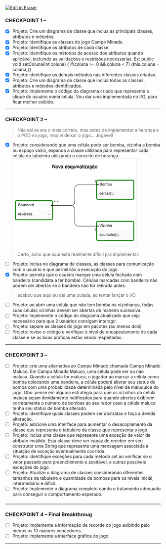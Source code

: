 <p><a target="_blank" href="https://app.eraser.io/workspace/r0Ycd1dM9fH9k5vtRZ8n" id="edit-in-eraser-github-link"><img alt="Edit in Eraser" src="https://firebasestorage.googleapis.com/v0/b/second-petal-295822.appspot.com/o/images%2Fgithub%2FOpen%20in%20Eraser.svg?alt=media&amp;token=968381c8-a7e7-472a-8ed6-4a6626da5501"></a></p>

### CHECKPOINT 1 –
- [x] Projeto: Crie um diagrama de classe que inclua as principais classes, atributos e métodos. 
- [x] Projeto: Identifique as classes do jogo Campo Minado. 
- [x] Projeto: Identifique os atributos de cada classe. 
- [x] Projeto: Identifique os métodos de acesso dos atributos quando aplicável, incluindo as validações e restrições necessárias.
Ex: public void setColuna(int coluna) { if(coluna >= 0 && coluna < 7) {this.coluna = coluna;}} 
- [x] Projeto: identifique os demais métodos nas diferentes classes criadas. 
- [x] Projeto: Crie um diagrama de classe que inclua todas as classes, atributos e métodos identificados. 
- [x] Projeto: Implemente o código do diagrama criado que represente o clique do usuário numa célula.
Vou dar uma implementada no I/O, para ficar melhor exibido. 

---

### CHECKPOINT 2 –
> Não sei se era o mais correto, mas antes de implementar a herança e o POO no jogo, resolvi deixar o jogo... Jogável!

- [x] Projeto: considerando que uma célula pode ser bomba, vizinha a bomba ou espaço vazio, expanda a classe utilizada para representar cada célula do tabuleiro utilizando o conceito de herança. 
![Figure 1](/.eraser/r0Ycd1dM9fH9k5vtRZ8n___ibsr7NFOmZXGn92bwac608CiSpo2___---figure---PcMXKx6OYaxtv8WTFWcTJ---figure---E1WrAk5PUvAwcqRu-Y96AQ.png "Figure 1")

> Certo, acho que aqui está realmente dificil pra implementar.

- [ ] Projeto: Inclua no diagrama de classes, as classes para comunicação com o usuário e que permitirão a execução do jogo. 
- [x] Projeto: permita que o usuário marque uma célula fechada com bandeira (candidata a ter bomba). Células marcadas com bandeira não podem ser abertas se a bandeira não for retirada antes. 
> acabou que aqui eu dei uma pulada, ao tentar lançar o I/O

- [ ] Projeto: ao abrir uma célula que não tem bomba na vizinhança, todas suas células vizinhas devem ser abertas de maneira sucessiva. 
- [ ] Projeto: Implemente o código do diagrama atualizado que seja necessário para que 2 usuários consigam interagir. 
- [ ] Projeto: separe as classes do jogo em pacotes (ao menos dois) 
- [ ] Projeto: revise o código e verifique o nível de encapsulamento de cada classe e se as boas práticas estão sendo respeitadas.
---

### CHECKPOINT 3 –
- [ ] Projeto: crie uma alternativa ao Campo Minado chamada Campo Minado Maluco. Em Campo Minado Maluco, uma célula pode ser ou não maluca. Quando a célula for maluca, o jogador ao marcar a célula como bomba colocando uma bandeira, a célula poderá alterar seu status de bomba com uma probabilidade determinada pelo nível de maluquice do jogo.
 Obs: pense em alguma estratégia para que os vizinhos da célula maluca sejam devidamente notificados para quando abertos exibirem corretamente o número de bombas ao seu redor caso a célula maluca tenha seu status de bomba alterado.
- [ ] Projeto: identifique quais classes podem ser abstratas e faça a devida alteração. 
- [ ] Projeto: adicione uma interface para aumentar o desacoplamento da classe que representa o tabuleiro da classe que representa o jogo. 
- [ ] Projeto: inclua uma classe que represente uma exceção de valor de atributo inválido. Esta classe deve ser capaz de receber em seu construtor uma String que represente uma mensagem associada à situação de exceção eventualmente ocorrida. 
- [ ] Projeto: identifique exceções para cada método set ao verificar se o valor passado para preenchimento é aceitável, e outras possíveis exceções do jogo. 
- [ ] Projeto: Atualize o diagrama de classes considerando diferentes tamanhos de tabuleiro e quantidade de bombas para os níveis inicial, intermediário e difícil. 
- [ ] Projeto: Implemente o diagrama completo dando o tratamento adequado para conseguir o comportamento esperado.
### 
---

### CHECKPOINT 4 – Final Breakthroug
- [ ] Projeto: implemente a informação de recorde do jogo exibindo pelo menos os 10 maiores vencedores. 
- [ ] Projeto: implemente a interface gráfica do jogo.
---




<!--- Eraser file: https://app.eraser.io/workspace/r0Ycd1dM9fH9k5vtRZ8n --->